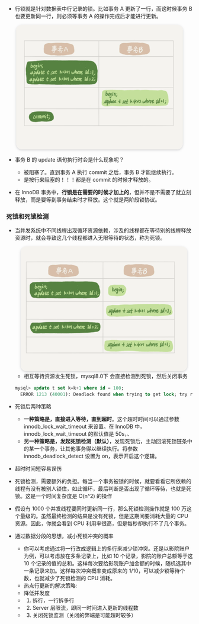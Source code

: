 - 行锁就是针对数据表中行记录的锁。比如事务 A 更新了一行，而这时候事务 B 也要更新同一行，则必须等事务 A 的操作完成后才能进行更新。

<center>
    <img style="border-radius: 1.125em;
    box-shadow: 0 2px 4px 0 rgba(34,36,38,.12),0 2px 10px 0 rgba(34,36,38,.08);"
    src= img/2021-07-17-15-56-55.png
width=450px>

</center>

- 事务 B 的 update 语句执行时会是什么现象呢？
  - 被阻塞了。直到事务 A 执行 commit 之后，事务 B 才能继续执行。
  - 是按行来阻塞的！！！都是在 commit 的时候才释放的。

- 在 InnoDB 事务中，**行锁是在需要的时候才加上的**，但并不是不需要了就立刻释放，而是要等到事务结束时才释放。这个就是两阶段锁协议。



### 死锁和死锁检测

- 当并发系统中不同线程出现循环资源依赖，涉及的线程都在等待别的线程释放资源时，就会导致这几个线程都进入无限等待的状态，称为死锁。
  <center>
      <img style="border-radius: 1.125em;
      box-shadow: 0 2px 4px 0 rgba(34,36,38,.12),0 2px 10px 0 rgba(34,36,38,.08);"
      src=img/2021-07-17-16-22-55.png
  width=450px>
  </center>

  - 相互等待资源发生死锁，mysql8.0下 会直接检测到死锁，然后关闭事务
  ```sql
  mysql> update t set k=k+1 where id = 100;
    ERROR 1213 (40001): Deadlock found when trying to get lock; try restarting transaction
  ```

- 死锁后两种策略
  - **一种策略是，直接进入等待，直到超时**。这个超时时间可以通过参数 innodb_lock_wait_timeout 来设置。在 InnoDB 中，innodb_lock_wait_timeout 的默认值是 50s，、
  - **另一种策略是，发起死锁检测（默认）**，发现死锁后，主动回滚死锁链条中的某一个事务，让其他事务得以继续执行。将参数 innodb_deadlock_detect 设置为 on，表示开启这个逻辑。

- 超时时间短容易误伤
- 死锁检测，需要额外的负担。每当一个事务被锁的时候，就要看看它所依赖的线程有没有被别人锁住，如此循环，最后判断是否出现了循环等待，也就是死锁。这是一个时间复杂度是 O(n^2) 的操作
- 假设有 1000 个并发线程要同时更新同一行，那么死锁检测操作就是 100 万这个量级的。虽然最终检测的结果是没有死锁，但是这期间要消耗大量的 CPU 资源。因此，你就会看到 CPU 利用率很高，但是每秒却执行不了几个事务。


- 通过数据分段的思想，减小死锁冲突的概率
  - 你可以考虑通过将一行改成逻辑上的多行来减少锁冲突。还是以影院账户为例，可以考虑放在多条记录上，比如 10 个记录，影院的账户总额等于这 10 个记录的值的总和。这样每次要给影院账户加金额的时候，随机选其中一条记录来加。这样每次冲突概率变成原来的 1/10，可以减少锁等待个数，也就减少了死锁检测的 CPU 消耗。
  - 热点行更新的解决策略: 
  - 降低并发度 
  - 1. 拆行，一行拆多行 
  - 2. Server 层限流，即同一时间进入更新的线程数 
  - 3. 关闭死锁监测（关闭的弊端是可能超时较多）

